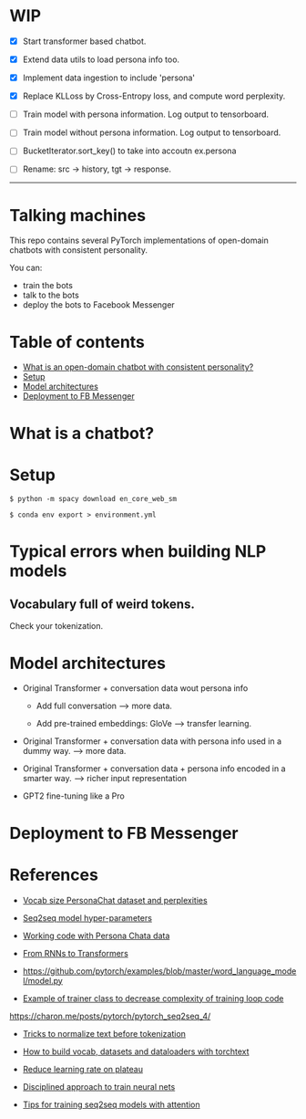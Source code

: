 # WIP

- [x] Start transformer based chatbot.
- [x] Extend data utils to load persona info too.
- [x] Implement data ingestion to include 'persona'
- [x] Replace KLLoss by Cross-Entropy loss, and compute word perplexity.

- [ ] Train model with persona information. Log output to tensorboard.
- [ ] Train model without persona information. Log output to tensorboard.


- [ ] BucketIterator.sort_key() to take into accoutn ex.persona
- [ ] Rename: src -> history, tgt -> response.

------

# Talking machines

This repo contains several PyTorch implementations of open-domain chatbots
with consistent personality.

You can:
* train the bots
* talk to the bots
* deploy the bots to Facebook Messenger

# Table of contents

* [What is an open-domain chatbot with consistent personality?](#what-is-a-chatbot?)
* [Setup](#setup)
* [Model architectures](#model-architectures)
* [Deployment to FB Messenger](#deployment-to-fb-messenger)

# What is a chatbot?

# Setup

```
$ python -m spacy download en_core_web_sm
```

```
$ conda env export > environment.yml
```

# Typical errors when building NLP models

## Vocabulary full of weird tokens.
Check your tokenization.


# Model architectures

* Original Transformer + conversation data wout persona info
        
    - Add full conversation --> more data.
    
    - Add pre-trained embeddings: GloVe --> transfer learning.
    
* Original Transformer + conversation data with persona info used in a dummy way. --> more data.

* Original Transformer + conversation data + persona info encoded in a smarter way. --> richer input representation

* GPT2 fine-tuning like a Pro


# Deployment to FB Messenger


# References

- [Vocab size PersonaChat dataset and perplexities](https://arxiv.org/pdf/2008.05640v1.pdf)
- [Seq2seq model hyper-parameters](https://www.aclweb.org/anthology/P19-1004.pdf)
- [Working code with Persona Chata data](https://github.com/urikz/ChatBot/blob/master/ShaLab/models/model.py)

- [From RNNs to Transformers](https://dzone.com/articles/rnn-seq2seq-transformers-introduction-to-neural-ar)
- https://github.com/pytorch/examples/blob/master/word_language_model/model.py

- [Example of trainer class to decrease complexity of training loop code](https://github.com/codertimo/BERT-pytorch/blob/master/bert_pytorch/trainer/pretrain.py)

https://charon.me/posts/pytorch/pytorch_seq2seq_4/

- [Tricks to normalize text before tokenization](https://pytorch.org/text/_modules/torchtext/data/utils.html)

- [How to build vocab, datasets and dataloaders with torchtext](https://pytorch.org/tutorials/beginner/torchtext_translation_tutorial.html)

- [Reduce learning rate on plateau](https://github.com/marumalo/pytorch-seq2seq/blob/master/train.py)
- [Disciplined approach to train neural nets](https://arxiv.org/pdf/1803.09820.pdf)
- [Tips for training seq2seq models with attention](https://awni.github.io/train-sequence-models/)